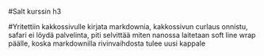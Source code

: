 #Salt kurssin h3  

#Yritettiin kakkossivulle kirjata markdownia, kakkossivun curlaus onnistu, safari ei löydä palvelinta, piti selvittää miten nanossa laitetaan soft line wrap päälle, koska markdownilla rivinvaihdosta tulee uusi kappale
